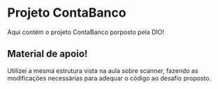 # Projeto ContaBanco
Aqui contém o projeto ContaBanco porposto pela DIO!

## Material de apoio!
Utilizei a mesma estrutura vista na aula sobre scanner, fazendo as modificações necessárias para adequar o código ao desafio proposto.


